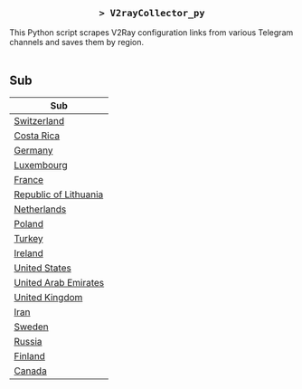 <h3 align="center">
    <samp>&gt; V2rayCollector_py</samp>
</h3>

This Python script scrapes V2Ray configuration links from various Telegram channels and saves them by region.
<br>
<br>
## Sub
| Sub |
|-----|
| [Switzerland](https://raw.githubusercontent.com/freetomaid/Vxray-country/main/sub/Switzerland/config.txt) |
| [Costa Rica](https://raw.githubusercontent.com/freetomaid/Vxray-country/main/sub/Costa%20Rica/config.txt) |
| [Germany](https://raw.githubusercontent.com/freetomaid/Vxray-country/main/sub/Germany/config.txt) |
| [Luxembourg](https://raw.githubusercontent.com/freetomaid/Vxray-country/main/sub/Luxembourg/config.txt) |
| [France](https://raw.githubusercontent.com/freetomaid/Vxray-country/main/sub/France/config.txt) |
| [Republic of Lithuania](https://raw.githubusercontent.com/freetomaid/Vxray-country/main/sub/Republic%20of%20Lithuania/config.txt) |
| [Netherlands](https://raw.githubusercontent.com/freetomaid/Vxray-country/main/sub/Netherlands/config.txt) |
| [Poland](https://raw.githubusercontent.com/freetomaid/Vxray-country/main/sub/Poland/config.txt) |
| [Turkey](https://raw.githubusercontent.com/freetomaid/Vxray-country/main/sub/Turkey/config.txt) |
| [Ireland](https://raw.githubusercontent.com/freetomaid/Vxray-country/main/sub/Ireland/config.txt) |
| [United States](https://raw.githubusercontent.com/freetomaid/Vxray-country/main/sub/United%20States/config.txt) |
| [United Arab Emirates](https://raw.githubusercontent.com/freetomaid/Vxray-country/main/sub/United%20Arab%20Emirates/config.txt) |
| [United Kingdom](https://raw.githubusercontent.com/freetomaid/Vxray-country/main/sub/United%20Kingdom/config.txt) |
| [Iran](https://raw.githubusercontent.com/freetomaid/Vxray-country/main/sub/Iran/config.txt) |
| [Sweden](https://raw.githubusercontent.com/freetomaid/Vxray-country/main/sub/Sweden/config.txt) |
| [Russia](https://raw.githubusercontent.com/freetomaid/Vxray-country/main/sub/Russia/config.txt) |
| [Finland](https://raw.githubusercontent.com/freetomaid/Vxray-country/main/sub/Finland/config.txt) |
| [Canada](https://raw.githubusercontent.com/freetomaid/Vxray-country/main/sub/Canada/config.txt) |















































































































































































































































































































































































































































































































































































































































































































































































































































































































































































































































































































































































































































































































































































































































































































































































































































































































































































































































































































































































































































































































































































































































































































































































































































































































































































































































































































































































































































































































































































































































































































































































































































































































































































































































































